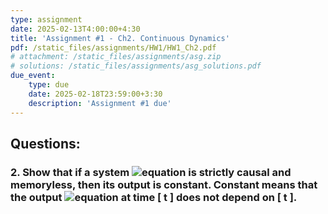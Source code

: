 ```yaml
---
type: assignment
date: 2025-02-13T4:00:00+4:30
title: 'Assignment #1 - Ch2. Continuous Dynamics'
pdf: /static_files/assignments/HW1/HW1_Ch2.pdf
# attachment: /static_files/assignments/asg.zip
# solutions: /static_files/assignments/asg_solutions.pdf
due_event: 
    type: due
    date: 2025-02-18T23:59:00+3:30
    description: 'Assignment #1 due'
---
```


## Questions:

### 2. Show that if a system ![equation](https://latex.codecogs.com/png.image?A^\mathbb{R}%20\rightarrow%20B^\mathbb{R}) is **strictly causal** and **memoryless**, then its output is constant. Constant means that the output ![equation](https://latex.codecogs.com/png.image?(S(x))(t)) at time \[ t \] does not depend on \[ t \].